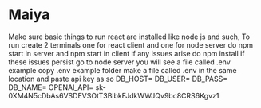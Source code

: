 # Maiya
Make sure basic things to run react are installed like node js and such, To run create 2 terminals
one for react client
and one for node server
do npm start in server and npm start in client
if any issues arise do npm install
if these issues persist
go to node server 
you will see a file called .env example
copy .env example folder make a file called .env in the same location
and paste api key
as so 
DB_HOST= 
DB_USER=
DB_PASS=
DB_NAME=
OPENAI_API= 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

